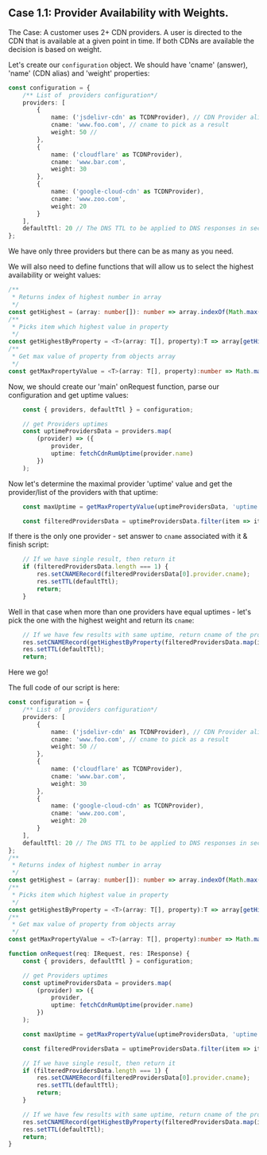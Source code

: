 ## Case 1.1: Provider Availability with Weights. <a name="case1.1"></a>

The Case: A customer uses 2+ CDN providers. A user is directed to the CDN that is available at a given point in time. If both CDNs are available the decision is based on weight.

Let's create our `configuration` object. We should have 'cname' (answer), 'name' (CDN alias) and 'weight' properties:
```typescript
const configuration = {
    /** List of  providers configuration*/
    providers: [
        {
            name: ('jsdelivr-cdn' as TCDNProvider), // CDN Provider alias to work with
            cname: 'www.foo.com', // cname to pick as a result
            weight: 50 // 
        },
        {
            name: ('cloudflare' as TCDNProvider),
            cname: 'www.bar.com',
            weight: 30
        },
        {
            name: ('google-cloud-cdn' as TCDNProvider),
            cname: 'www.zoo.com',
            weight: 20
        }
    ],
    defaultTtl: 20 // The DNS TTL to be applied to DNS responses in seconds.
};
```
We have only three providers but there can be as many as you need.

We will also need to define functions that will allow us to select the highest availability or weight values:
```typescript
/**
 * Returns index of highest number in array
 */
const getHighest = (array: number[]): number => array.indexOf(Math.max(...array));
/**
 * Picks item which highest value in property
 */
const getHighestByProperty = <T>(array: T[], property):T => array[getHighest(array.map(item => item[property]))];
/**
 * Get max value of property from objects array
 */
const getMaxPropertyValue = <T>(array: T[], property):number => Math.max(...array.map(item => item[property]));
```
Now, we should create our 'main' onRequest function, parse our configuration and get uptime values:
```typescript
    const { providers, defaultTtl } = configuration;

    // get Providers uptimes
    const uptimeProvidersData = providers.map(
        (provider) => ({
            provider,
            uptime: fetchCdnRumUptime(provider.name)
        })
    );
```
Now let's determine the maximal provider 'uptime' value and get the provider/list of the providers with that uptime:
```typescript
    const maxUptime = getMaxPropertyValue(uptimeProvidersData, 'uptime');

    const filteredProvidersData = uptimeProvidersData.filter(item => item.uptime >= maxUptime);
```
If there is the only one provider -  set answer to `cname` associated with it & finish script:
```typescript
    // If we have single result, then return it
    if (filteredProvidersData.length === 1) {
        res.setCNAMERecord(filteredProvidersData[0].provider.cname);
        res.setTTL(defaultTtl);
        return;
    }
```
Well in that case when more than one providers have equal uptimes - let's pick the one with the highest weight and return its `cname`:
```typescript
    // If we have few results with same uptime, return cname of the provider with highest weight
    res.setCNAMERecord(getHighestByProperty(filteredProvidersData.map(item => item.provider), 'weight').cname);
    res.setTTL(defaultTtl);
    return;
```
Here we go!

The full code of our script is here:
```typescript
const configuration = {
    /** List of  providers configuration*/
    providers: [
        {
            name: ('jsdelivr-cdn' as TCDNProvider), // CDN Provider alias to work with
            cname: 'www.foo.com', // cname to pick as a result
            weight: 50 // 
        },
        {
            name: ('cloudflare' as TCDNProvider),
            cname: 'www.bar.com',
            weight: 30
        },
        {
            name: ('google-cloud-cdn' as TCDNProvider),
            cname: 'www.zoo.com',
            weight: 20
        }
    ],
    defaultTtl: 20 // The DNS TTL to be applied to DNS responses in seconds.
};
/**
 * Returns index of highest number in array
 */
const getHighest = (array: number[]): number => array.indexOf(Math.max(...array));
/**
 * Picks item which highest value in property
 */
const getHighestByProperty = <T>(array: T[], property):T => array[getHighest(array.map(item => item[property]))];
/**
 * Get max value of property from objects array
 */
const getMaxPropertyValue = <T>(array: T[], property):number => Math.max(...array.map(item => item[property]));

function onRequest(req: IRequest, res: IResponse) {
    const { providers, defaultTtl } = configuration;

    // get Providers uptimes
    const uptimeProvidersData = providers.map(
        (provider) => ({
            provider,
            uptime: fetchCdnRumUptime(provider.name)
        })
    );

    const maxUptime = getMaxPropertyValue(uptimeProvidersData, 'uptime');

    const filteredProvidersData = uptimeProvidersData.filter(item => item.uptime >= maxUptime);

    // If we have single result, then return it
    if (filteredProvidersData.length === 1) {
        res.setCNAMERecord(filteredProvidersData[0].provider.cname);
        res.setTTL(defaultTtl);
        return;
    }

    // If we have few results with same uptime, return cname of the provider with highest weight
    res.setCNAMERecord(getHighestByProperty(filteredProvidersData.map(item => item.provider), 'weight').cname);
    res.setTTL(defaultTtl);
    return;
}
```